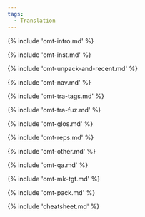 ```yaml
---
tags:
  - Translation
---
```


<!-- Translation -->

<!-- section: omegat intro -->
{% include 'omt-intro.md' %}

<!-- section: installation and customization -->
{% include 'omt-inst.md' %}

<!-- section: installation and customization -->
{% include 'omt-unpack-and-recent.md' %}

<!-- section: navigation -->
{% include 'omt-nav.md' %}

<!-- section: navigation -->
{% include 'omt-tra-tags.md' %}

<!-- section: fuzzy matches -->
{% include 'omt-tra-fuz.md' %}

<!-- section: glossary -->
{% include 'omt-glos.md' %}

<!-- section: repetitions -->
{% include 'omt-reps.md' %}

<!-- section: repetitions -->
{% include 'omt-other.md' %}

<!-- section: qa -->
{% include 'omt-qa.md' %}

<!-- section: mk tgt -->
{% include 'omt-mk-tgt.md' %}

<!-- section: mk tgt -->
{% include 'omt-pack.md' %}

<!-- section: repetitions -->
{% include 'cheatsheet.md' %}

